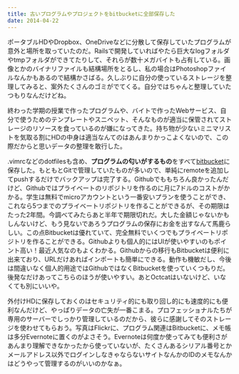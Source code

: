 ```yaml
---
title: 古いプログラムやプロジェクトをbitbucketに全部保存した
date: 2014-04-22
---
```


ポータブルHDやDropbox、OneDriveなどに分散して保存していたプログラムが意外と場所を取っていたのだ。Railsで開発していればやたら巨大なlogフォルダやtmpフォルダができてたりして、それらが数十メガバイトも占有している。画像とかのバイナリファイルも結構場所をとるし、私の場合はPhotoshopファイルなんかもあるので結構かさばる。久しぶりに自分の使っているストレージを整理してみると、案外たくさんのゴミがでてくる。自分ではちゃんと整理していたつもりなんだけどね。

終わった学期の授業で作ったプログラムや、バイトで作ったWebサービス、自分で使うためのテンプレートやスニペット、そんなものが適当に保管されてストレージのリソースを食っているのが嫌になってきた。持ち物が少ないミニマリストを気取る割にHDの中身は適当なんてのはあんまりかっこよくないので、この際だからと思いデータの整理を敢行した。

.vimrcなどのdotfilesも含め、**プログラムの匂いがするもの**をすべて[bitbucket](http://bitbucket.org)に保存した。もともとGitで管理していたものが多いので、単純にremoteを追加してpushするだけでバックアップは完了する。Githubでももちろん良かったんだけど、Githubではプライベートのリポジトリを作るのに月に7ドルのコストがかかる。学生は無料でmicroアカウントという一番安いプランを使うことができ、これなら5つまでのプライベートリポジトリを作ることができるが、その期限はたった2年間。今調べてみたらあと半年で期限切れだ。大した金額じゃないかもしんないけど、もう見ないであろうプログラムの保存にお金を出すなんて馬鹿らしい。この点Bitbucketは優れていて、完全無料でいくつでもプライベートリポジトリを作ることができる。Githubよりも個人的にはUIが使いやすいのもポイント高い！最近人気なのもよくわかる。Githubからの移行もBitbucketは便利に出来ており、URLだけあればインポートも簡単にできる。動作も機敏だし、今後は間違いなく個人的用途ではGithubではなくBitbucketを使っていくつもりだ。後発なだけあってこちらのほうが使いやすい。あとOctcatはいないけど、いなくても別にいいや。

外付けHDに保存しておくのはセキュリティ的にも取り回し的にも速度的にも便利なんだけど、やっぱりデータの亡失が一番こまる。プロフェッショナルたちが専用のサーバーでしっかり管理しているのだから、彼らに感謝してそのストレージを使わせてもらおう。写真はFlickrに、プログラム関連はBitbucketに、メモ帳は多分Evernoteに置くのがよさそう。Evernoteは何度か使ってみても便利さがあんまり理解できなかったから使っていないが、たくさんあるシリアル番号とかメールアドレス以外でログインしなきゃならないサイトなんかのIDのメモなんかはどうやって管理するのがいいのかなぁ。

